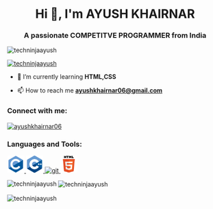 <h1 align="center">Hi 👋, I'm AYUSH KHAIRNAR</h1>
<h3 align="center">A passionate COMPETITVE PROGRAMMER from India</h3>

<p align="left"> <img src="https://komarev.com/ghpvc/?username=techninjaayush&label=Profile%20views&color=0e75b6&style=flat" alt="techninjaayush" /> </p>

<p align="left"> <a href="https://github.com/ryo-ma/github-profile-trophy"><img src="https://github-profile-trophy.vercel.app/?username=techninjaayush" alt="techninjaayush" /></a> </p>

- 🌱 I’m currently learning **HTML,CSS**

- 📫 How to reach me **ayushkhairnar06@gmail.com**

<h3 align="left">Connect with me:</h3>
<p align="left">
<a href="https://auth.geeksforgeeks.org/user/ayushkhairnar06" target="blank"><img align="center" src="https://raw.githubusercontent.com/rahuldkjain/github-profile-readme-generator/master/src/images/icons/Social/geeks-for-geeks.svg" alt="ayushkhairnar06" height="30" width="40" /></a>
</p>

<h3 align="left">Languages and Tools:</h3>
<p align="left"> <a href="https://www.cprogramming.com/" target="_blank" rel="noreferrer"> <img src="https://raw.githubusercontent.com/devicons/devicon/master/icons/c/c-original.svg" alt="c" width="40" height="40"/> </a> <a href="https://www.w3schools.com/cpp/" target="_blank" rel="noreferrer"> <img src="https://raw.githubusercontent.com/devicons/devicon/master/icons/cplusplus/cplusplus-original.svg" alt="cplusplus" width="40" height="40"/> </a> <a href="https://git-scm.com/" target="_blank" rel="noreferrer"> <img src="https://www.vectorlogo.zone/logos/git-scm/git-scm-icon.svg" alt="git" width="40" height="40"/> </a> <a href="https://www.w3.org/html/" target="_blank" rel="noreferrer"> <img src="https://raw.githubusercontent.com/devicons/devicon/master/icons/html5/html5-original-wordmark.svg" alt="html5" width="40" height="40"/> </a> </p>

<p><img align="left" src="https://github-readme-stats.vercel.app/api/top-langs?username=techninjaayush&show_icons=true&locale=en&layout=compact" alt="techninjaayush" /></p>

<p>&nbsp;<img align="center" src="https://github-readme-stats.vercel.app/api?username=techninjaayush&show_icons=true&locale=en" alt="techninjaayush" /></p>

<p><img align="center" src="https://github-readme-streak-stats.herokuapp.com/?user=techninjaayush&" alt="techninjaayush" /></p>
